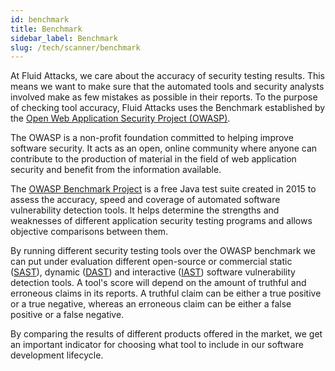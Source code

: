 ```yaml
---
id: benchmark
title: Benchmark
sidebar_label: Benchmark
slug: /tech/scanner/benchmark
---
```


At Fluid Attacks,
we care about the accuracy of security testing results.
This means we want to make sure
that the automated tools and security analysts involved
make as few mistakes as possible in their reports.
To the purpose of checking tool accuracy,
Fluid Attacks uses the Benchmark
established by the [Open Web Application Security Project (OWASP)](https://owasp.org/).

The OWASP
is a non-profit foundation
committed to helping improve
software security.
It acts as an open,
online community where anyone
can contribute to the production of material
in the field of web application security
and benefit from the information available.

The [OWASP Benchmark Project](https://owasp.org/www-project-benchmark/)
is a free Java test suite
created in 2015 to assess the accuracy,
speed and coverage of automated
software vulnerability detection tools.
It helps determine the strengths
and weaknesses of different
application security testing programs
and allows objective comparisons between them.

By running different security testing tools
over the OWASP benchmark
we can put under evaluation different
open-source or commercial
static ([SAST](https://www.gartner.com/en/information-technology/glossary/static-application-security-testing-sast)),
dynamic ([DAST](https://www.gartner.com/en/information-technology/glossary/dynamic-application-security-testing-dast))
and interactive ([IAST](https://www.comparitech.com/net-admin/what-is-iast/))
software vulnerability detection tools.
A tool's score will depend on the amount of truthful
and erroneous claims
in its reports.
A truthful claim can be either a true positive or a true negative,
whereas an erroneous claim can be either a false positive or a false negative.

By comparing the results of different products
offered in the market,
we get an important indicator
for choosing what tool to include
in our software development lifecycle.
